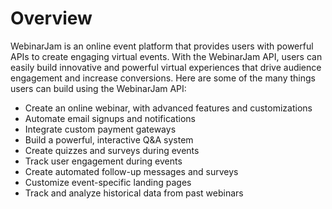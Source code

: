 # Overview

WebinarJam is an online event platform that provides users with powerful APIs to create engaging virtual events. With the WebinarJam API, users can easily build innovative and powerful virtual experiences that drive audience engagement and increase conversions. Here are some of the many things users can build using the WebinarJam API:

- Create an online webinar, with advanced features and customizations
- Automate email signups and notifications
- Integrate custom payment gateways
- Build a powerful, interactive Q&A system
- Create quizzes and surveys during events
- Track user engagement during events
- Create automated follow-up messages and surveys
- Customize event-specific landing pages
- Track and analyze historical data from past webinars
